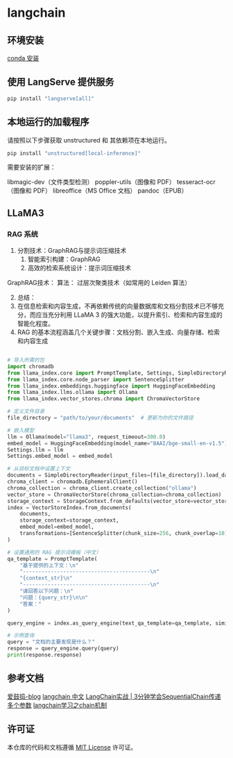 # langchain

## 环境安装

[conda 安装](/docs/conda%20安装.md)


## 使用 LangServe 提供服务
```sh
pip install "langserve[all]"
```

## 本地运行的加载程序

请按照以下步骤获取 unstructured 和 其依赖项在本地运行。

```sh
pip install "unstructured[local-inference]" 
```

需要安装的扩展：

  libmagic-dev（文件类型检测）
  poppler-utils（图像和 PDF）
  tesseract-ocr（图像和 PDF）
  libreoffice（MS Office 文档）
  pandoc（EPUB）

## LLaMA3  

### RAG 系统

1. 分割技术：GraphRAG与提示词压缩技术
   1. 智能索引构建：GraphRAG
   2. 高效的检索系统设计：提示词压缩技术

  GraphRAG技术：
    算法： 过层次聚类技术（如常用的 Leiden 算法）
  

2. 总结：
1. 在信息检索和内容生成，不再依赖传统的向量数据库和文档分割技术已不够充分，而应当充分利用 LLaMA 3 的强大功能，以提升索引、检索和内容生成的智能化程度。
2. RAG 的基本流程涵盖几个关键步骤：文档分割、嵌入生成、向量存储、检索和内容生成

```py

# 导入所需的包
import chromadb
from llama_index.core import PromptTemplate, Settings, SimpleDirectoryReader, StorageContext, VectorStoreIndex
from llama_index.core.node_parser import SentenceSplitter
from llama_index.embeddings.huggingface import HuggingFaceEmbedding
from llama_index.llms.ollama import Ollama
from llama_index.vector_stores.chroma import ChromaVectorStore

# 定义文件目录
file_directory = "path/to/your/documents"  # 更新为你的文件路径

# 嵌入模型
llm = Ollama(model="llama3", request_timeout=300.0)
embed_model = HuggingFaceEmbedding(model_name="BAAI/bge-small-en-v1.5")
Settings.llm = llm
Settings.embed_model = embed_model

# 从目标文档中设置上下文
documents = SimpleDirectoryReader(input_files=[file_directory]).load_data()
chroma_client = chromadb.EphemeralClient()
chroma_collection = chroma_client.create_collection("ollama")
vector_store = ChromaVectorStore(chroma_collection=chroma_collection)
storage_context = StorageContext.from_defaults(vector_store=vector_store)
index = VectorStoreIndex.from_documents(
    documents, 
    storage_context=storage_context, 
    embed_model=embed_model,
    transformations=[SentenceSplitter(chunk_size=256, chunk_overlap=10)]
)

# 设置通用的 RAG 提示词模板（中文）
qa_template = PromptTemplate(
    "基于提供的上下文：\n"
    "-----------------------------------------\n"
    "{context_str}\n"
    "-----------------------------------------\n"
    "请回答以下问题：\n"
    "问题：{query_str}\n\n"
    "答案："
)

query_engine = index.as_query_engine(text_qa_template=qa_template, similarity_top_k=3)

# 示例查询
query = "文档的主要发现是什么？"
response = query_engine.query(query)
print(response.response)
```



## 参考文档

[爱鼓捣-blog](https://techdiylife.github.io/blog/topic.html?category2=t07&blogid=0043)
[langchain 中文](http://python.langchain.com.cn/)
[LangChain实战 | 3分钟学会SequentialChain传递多个参数](https://blog.csdn.net/sinat_29950703/article/details/139263894)
[langchain学习之chain机制](https://blog.csdn.net/zc1226/article/details/140011057?spm=1001.2101.3001.6650.15&utm_medium=distribute.pc_relevant.none-task-blog-2%7Edefault%7EBlogCommendFromBaidu%7ERate-15-140011057-blog-139263894.235%5Ev43%5Epc_blog_bottom_relevance_base9&depth_1-utm_source=distribute.pc_relevant.none-task-blog-2%7Edefault%7EBlogCommendFromBaidu%7ERate-15-140011057-blog-139263894.235%5Ev43%5Epc_blog_bottom_relevance_base9&utm_relevant_index=18)




## 许可证

本仓库的代码和文档遵循 [MIT License](LICENSE) 许可证。
